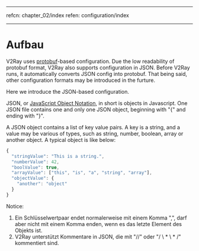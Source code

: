 * * *

refcn: chapter_02/index refen: configuration/index

* * *

# Aufbau

V2Ray uses [protobuf](https://developers.google.com/protocol-buffers/)-based configuration. Due the low readability of protobuf format, V2Ray also supports configuration in JSON. Before V2Ray runs, it automatically converts JSON config into protobuf. That being said, other configuration formats may be introduced in the furture.

Here we introduce the JSON-based configuration.

JSON, or [JavaScript Object Notation](https://en.wikipedia.org/wiki/JSON), in short is objects in Javascript. One JSON file contains one and only one JSON object, beginning with "{" and ending with "}".

A JSON object contains a list of key value pairs. A key is a string, and a value may be various of types, such as string, number, boolean, array or another object. A typical object is like below:

```javascript
{
  "stringValue": "This is a string.",
  "numberValue": 42,
  "boolValue": true,
  "arrayValue": ["this", "is", "a", "string", "array"],
  "objectValue": {
    "another": "object"
  }
}
```

Notice:

1. Ein Schlüsselwertpaar endet normalerweise mit einem Komma ",", darf aber nicht mit einem Komma enden, wenn es das letzte Element des Objekts ist.
2. V2Ray unterstützt Kommentare in JSON, die mit "//" oder "/ \ * \ * /" kommentiert sind.